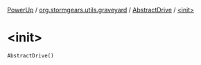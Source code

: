 [PowerUp](../../index.md) / [org.stormgears.utils.graveyard](../index.md) / [AbstractDrive](index.md) / [&lt;init&gt;](./-init-.md)

# &lt;init&gt;

`AbstractDrive()`